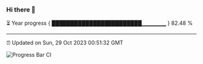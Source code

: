 ### Hi there 👋

⏳ Year progress { ████████████████████████▁▁▁▁▁▁ } 82.48 %

---

⏰ Updated on Sun, 29 Oct 2023 00:51:32 GMT

![Progress Bar CI](https://github.com/liununu/liununu/workflows/Progress%20Bar%20CI/badge.svg)
